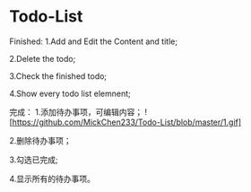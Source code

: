 # Todo-List

Finished: 
1.Add and Edit the Content and title;

2.Delete the todo;

3.Check the finished todo;

4.Show every todo list elemnent;


完成：
1.添加待办事项，可编辑内容；
![https://github.com/MickChen233/Todo-List/blob/master/1.gif]

2.删除待办事项；

3.勾选已完成;

4.显示所有的待办事项。

